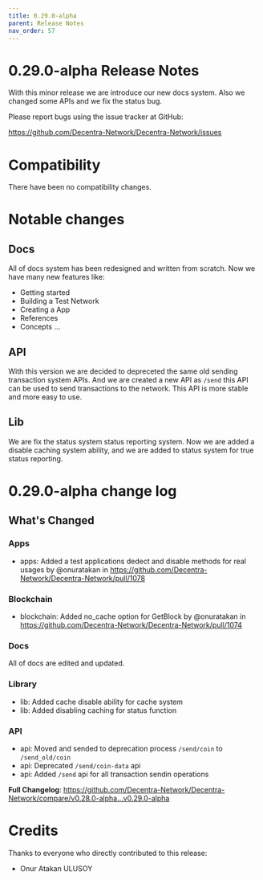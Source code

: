 ```yaml
---
title: 0.29.0-alpha
parent: Release Notes
nav_order: 57
---
```


# 0.29.0-alpha Release Notes

With this minor release we are introduce our new docs system. Also we changed some APIs and we fix the status bug.

Please report bugs using the issue tracker at GitHub:

<https://github.com/Decentra-Network/Decentra-Network/issues>

# Compatibility

There have been no compatibility changes.

# Notable changes

## Docs

All of docs system has been redesigned and written from scratch.
Now we have many new features like:

- Getting started
- Building a Test Network
- Creating a App
- References
- Concepts
  ...

## API

With this version we are decided to depreceted the same old sending transaction system APIs. And we are created a new API as `/send` this API can be used to send transactions to the network. This API is more stable and more easy to use.

## Lib

We are fix the status system status reporting system. Now we are added a disable caching system ability, and we are added to status system for true status reporting.

# 0.29.0-alpha change log

<!-- Release notes generated using configuration in .github/release.yml at master -->

## What's Changed

### Apps

- apps: Added a test applications dedect and disable methods for real usages by @onuratakan in https://github.com/Decentra-Network/Decentra-Network/pull/1078

### Blockchain

- blockchain: Added no_cache option for GetBlock by @onuratakan in https://github.com/Decentra-Network/Decentra-Network/pull/1074

### Docs

All of docs are edited and updated.

### Library

- lib: Added cache disable ability for cache system
- lib: Added disabling caching for status function

### API

- api: Moved and sended to deprecation process `/send/coin` to `/send_old/coin`
- api: Deprecated `/send/coin-data` api
- api: Added `/send` api for all transaction sendin operations

**Full Changelog**: https://github.com/Decentra-Network/Decentra-Network/compare/v0.28.0-alpha...v0.29.0-alpha

# Credits

Thanks to everyone who directly contributed to this release:

- Onur Atakan ULUSOY
